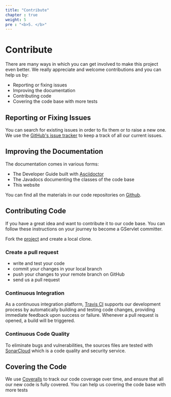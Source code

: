 ```yaml
---
title: "Contribute"
chapter : true
weight: 5
pre : "<b>5. </b>"
---
```


# Contribute

There are many ways in which you can get involved to make this project even better. We really appreciate and welcome contributions and you can help us by:

* Reporting or fixing issues
* Improving the documentation
* Contributing code
* Covering the code base with more tests

## Reporting or Fixing Issues

You can search for existing issues in order to fix them or to raise a new one. We use the [GitHub's issue tracker](https://github.com/GServlet/gservlet-api/issues) to keep a track of all our current issues.

## Improving the Documentation

The documentation comes in various forms:

* The Developer Guide built with [Asciidoctor](http://asciidoctor.org/)
* The Javadocs documenting the classes of the code base
* This website

You can find all the materials in our code repositories on [Github](https://github.com/GServlet).

## Contributing Code

If you have a great idea and want to contribute it to our code base. You can follow these instructions on your journey to become a GServlet committer.

Fork the [project](https://github.com/GServlet/gservlet-api) and create a local clone.

### Create a pull request

* write and test your code
* commit your changes in your local branch
* push your changes to your remote branch on GitHub
* send us a pull request 

### Continuous Integration
As a continuous integration platform, [Travis CI](https://travis-ci.com/GServlet/gservlet-api) supports our development process by automatically building and testing code changes, providing immediate feedback upon success or failure. Whenever a pull request is opened, a build will be triggered.

### Continuous Code Quality
To eliminate bugs and vulnerabilities, the sources files are tested with [SonarCloud](https://sonarcloud.io/dashboard?id=GServlet_gservlet-api) which is a code quality and security service.

## Covering the Code
We use [Coveralls](https://coveralls.io/github/GServlet/gservlet-api) to track our code coverage over time, and ensure that all our new code is fully covered. You can help us covering the code base with more tests

